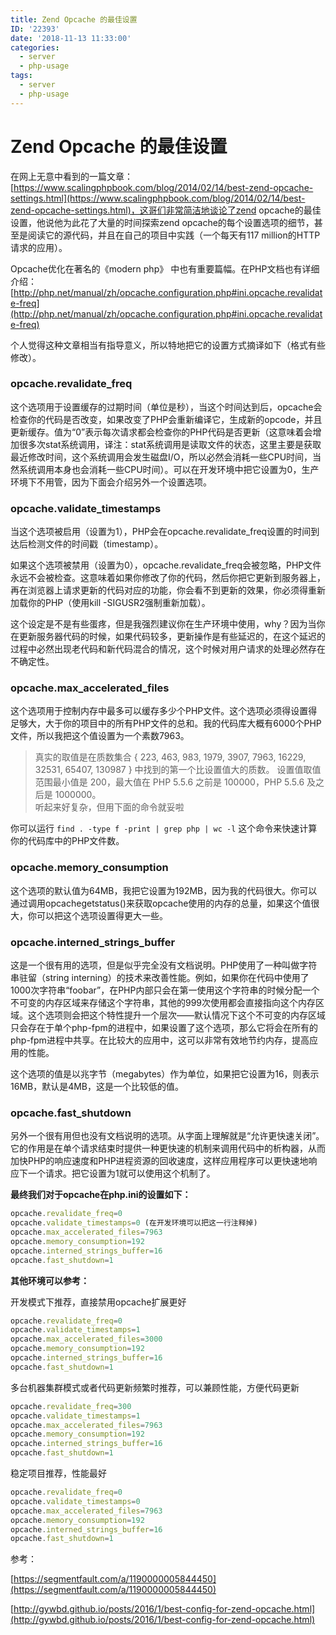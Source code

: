 ```yaml
---
title: Zend Opcache 的最佳设置
ID: '22393'
date: '2018-11-13 11:33:00'
categories:
  - server
  - php-usage
tags:
  - server
  - php-usage
---
```


# Zend Opcache 的最佳设置

在网上无意中看到的一篇文章：[https://www.scalingphpbook.com/blog/2014/02/14/best-zend-opcache-settings.html](https://www.scalingphpbook.com/blog/2014/02/14/best-zend-opcache-settings.html)，这哥们非常简洁地谈论了zend opcache的最佳设置，他说他为此花了大量的时间探索zend opcache的每个设置选项的细节，甚至是阅读它的源代码，并且在自己的项目中实践（一个每天有117 million的HTTP请求的应用）。

Opcache优化在著名的《modern php》 中也有重要篇幅。在PHP文档也有详细介绍：[http://php.net/manual/zh/opcache.configuration.php#ini.opcache.revalidate-freq](http://php.net/manual/zh/opcache.configuration.php#ini.opcache.revalidate-freq)

个人觉得这种文章相当有指导意义，所以特地把它的设置方式摘译如下（格式有些修改）。

### opcache.revalidate\_freq

这个选项用于设置缓存的过期时间（单位是秒），当这个时间达到后，opcache会检查你的代码是否改变，如果改变了PHP会重新编译它，生成新的opcode，并且更新缓存。值为“0”表示每次请求都会检查你的PHP代码是否更新（这意味着会增加很多次stat系统调用，译注：stat系统调用是读取文件的状态，这里主要是获取最近修改时间，这个系统调用会发生磁盘I/O，所以必然会消耗一些CPU时间，当然系统调用本身也会消耗一些CPU时间）。可以在开发环境中把它设置为0，生产环境下不用管，因为下面会介绍另外一个设置选项。

### opcache.validate\_timestamps

当这个选项被启用（设置为1），PHP会在opcache.revalidate\_freq设置的时间到达后检测文件的时间戳（timestamp）。

如果这个选项被禁用（设置为0），opcache.revalidate\_freq会被忽略，PHP文件永远不会被检查。这意味着如果你修改了你的代码，然后你把它更新到服务器上，再在浏览器上请求更新的代码对应的功能，你会看不到更新的效果，你必须得重新加载你的PHP（使用kill -SIGUSR2强制重新加载）。

这个设定是不是有些蛋疼，但是我强烈建议你在生产环境中使用，why？因为当你在更新服务器代码的时候，如果代码较多，更新操作是有些延迟的，在这个延迟的过程中必然出现老代码和新代码混合的情况，这个时候对用户请求的处理必然存在不确定性。

### opcache.max\_accelerated\_files

这个选项用于控制内存中最多可以缓存多少个PHP文件。这个选项必须得设置得足够大，大于你的项目中的所有PHP文件的总和。我的代码库大概有6000个PHP文件，所以我把这个值设置为一个素数7963。

> 真实的取值是在质数集合 { 223, 463, 983, 1979, 3907, 7963, 16229, 32531, 65407, 130987 } 中找到的第一个比设置值大的质数。 设置值取值范围最小值是 200，最大值在 PHP 5.5.6 之前是 100000，PHP 5.5.6 及之后是 1000000。  
> 听起来好复杂，但用下面的命令就妥啦

你可以运行 `find . -type f -print | grep php | wc -l` 这个命令来快速计算你的代码库中的PHP文件数。

### opcache.memory\_consumption

这个选项的默认值为64MB，我把它设置为192MB，因为我的代码很大。你可以通过调用opcachegetstatus()来获取opcache使用的内存的总量，如果这个值很大，你可以把这个选项设置得更大一些。

### opcache.interned\_strings\_buffer

这是一个很有用的选项，但是似乎完全没有文档说明。PHP使用了一种叫做字符串驻留（string interning）的技术来改善性能。例如，如果你在代码中使用了1000次字符串“foobar”，在PHP内部只会在第一使用这个字符串的时候分配一个不可变的内存区域来存储这个字符串，其他的999次使用都会直接指向这个内存区域。这个选项则会把这个特性提升一个层次——默认情况下这个不可变的内存区域只会存在于单个php-fpm的进程中，如果设置了这个选项，那么它将会在所有的php-fpm进程中共享。在比较大的应用中，这可以非常有效地节约内存，提高应用的性能。

这个选项的值是以兆字节（megabytes）作为单位，如果把它设置为16，则表示16MB，默认是4MB，这是一个比较低的值。

### opcache.fast\_shutdown

另外一个很有用但也没有文档说明的选项。从字面上理解就是“允许更快速关闭”。它的作用是在单个请求结束时提供一种更快速的机制来调用代码中的析构器，从而加快PHP的响应速度和PHP进程资源的回收速度，这样应用程序可以更快速地响应下一个请求。把它设置为1就可以使用这个机制了。

**最终我们对于opcache在php.ini的设置如下：**

``` js 
opcache.revalidate_freq=0
opcache.validate_timestamps=0 (在开发环境可以把这一行注释掉)
opcache.max_accelerated_files=7963
opcache.memory_consumption=192
opcache.interned_strings_buffer=16
opcache.fast_shutdown=1
```

**其他环境可以参考：**

开发模式下推荐，直接禁用opcache扩展更好

``` js 
opcache.revalidate_freq=0
opcache.validate_timestamps=1
opcache.max_accelerated_files=3000
opcache.memory_consumption=192
opcache.interned_strings_buffer=16
opcache.fast_shutdown=1
```

多台机器集群模式或者代码更新频繁时推荐，可以兼顾性能，方便代码更新

``` js 
opcache.revalidate_freq=300
opcache.validate_timestamps=1
opcache.max_accelerated_files=7963
opcache.memory_consumption=192
opcache.interned_strings_buffer=16
opcache.fast_shutdown=1
```

稳定项目推荐，性能最好

``` js 
opcache.revalidate_freq=0
opcache.validate_timestamps=0
opcache.max_accelerated_files=7963
opcache.memory_consumption=192
opcache.interned_strings_buffer=16
opcache.fast_shutdown=1
```

参考：

[https://segmentfault.com/a/1190000005844450](https://segmentfault.com/a/1190000005844450)

[http://gywbd.github.io/posts/2016/1/best-config-for-zend-opcache.html](http://gywbd.github.io/posts/2016/1/best-config-for-zend-opcache.html)
 
 
 
 
 
 
